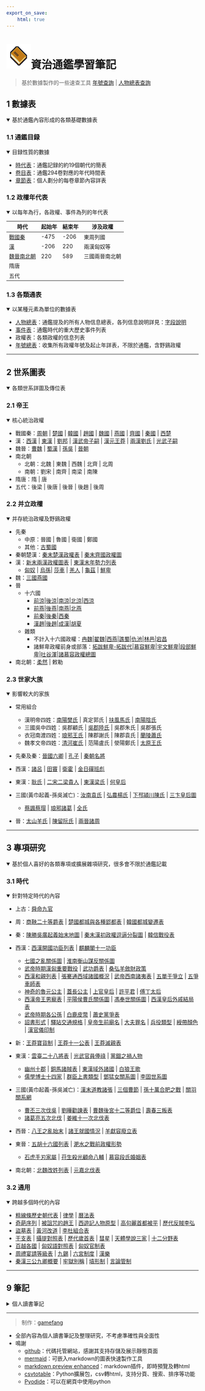 ```yaml
---
export_on_save:
    html: true
---
```


<link rel="icon" href="history/asset/zztj32.svg" sizes="32x32">

# ![icon32](history/asset/zztj32.svg)資治通鑑學習筆記

> 基於數據製作的一些速查工具
> [年號查詢](history/tools/era_name/era_name.html) | [人物總表查詢](history/tools/person/person.html)

## 1 數據表

<details open>
<summary>基於通鑑內容形成的各類基礎數據表</summary>

### 1.1 通鑑目録

<details open>
<summary>目録性質的數據</summary>

- [時代表](1_數據表/1.1_通鑑目録/時代表.html)：通鑑記録的約19個朝代的簡表
- [卷目表](1_數據表/1.1_通鑑目録/卷目表.html)：通鑑294卷對應的年代時間表
- [章節表](1_數據表/1.1_通鑑目録/章節表.html)：個人劃分的每卷章節內容詳表

</details>

### 1.2 政權年代表

<details open>
<summary>以每年為行，各政權、事件為列的年代表</summary>

時代|起始年|結束年|涉及政權
--|--|--|--
[戰國秦](1_數據表/1.2_政權年代表/戰國秦.html)|-475|-206|東周列國
[漢](1_數據表/1.2_政權年代表/漢.html)|-206|220|兩漢匈奴等
[魏晉南北朝](1_數據表/1.2_政權年代表/魏晉南北朝.html)|220|589|三國兩晉南北朝
隋唐|||
五代|||

</details>

### 1.3 各類通表

<details open>
<summary>以某種元素為單位的數據表</summary>

- [人物總表](1_數據表/1.3_各類通表/人物總表.html)：通鑑提及的所有人物信息總表，各列信息說明詳見：[字段說明](1_數據表/1.3_各類通表/人物總表字段說明.html)
- [事件表](1_數據表/1.3_各類通表/事件表.html)：通鑑時代的重大歷史事件列表
- 政權表：各類政權的信息列表
- [年號總表](1_數據表/1.3_各類通表/年號總表.html)：收集所有政權年號及起止年詳表，不限於通鑑，含野鷄政權

</details>

</details>

---

## 2 世系圖表

<details open>
<summary>各類世系詳圖及傳位表</summary>

### 2.1 帝王

<details open>
<summary>核心統治政權</summary>

- 戰國秦：[周朝](2_世系圖表/2.1_帝王/戰國秦/周朝世系圖.html) | [楚國](2_世系圖表/2.1_帝王/戰國秦/楚國世系圖.html) | [韓國](2_世系圖表/2.1_帝王/戰國秦/韓國世系圖.html) | [趙國](2_世系圖表/2.1_帝王/戰國秦/趙國世系圖.html) | [魏國](2_世系圖表/2.1_帝王/戰國秦/魏國世系圖.html) | [燕國](2_世系圖表/2.1_帝王/戰國秦/燕國世系圖.html) | [齊國](2_世系圖表/2.1_帝王/戰國秦/齊國世系圖.html) | [秦國](2_世系圖表/2.1_帝王/戰國秦/秦國世系圖.html) | [西楚](2_世系圖表/2.1_帝王/戰國秦/西楚世系圖.html)
- 漢：[西漢](2_世系圖表/2.1_帝王/漢/西漢世系圖.html) | [東漢](2_世系圖表/2.1_帝王/漢/東漢世系圖.html) | [劉邦](2_世系圖表/2.1_帝王/漢/劉邦世系圖.html) | [漢武帝子嗣](2_世系圖表/2.1_帝王/漢/漢武帝子嗣.html) | [漢元王莽](2_世系圖表/2.1_帝王/漢/漢元王莽世系圖.html) | [兩漢劉氏](2_世系圖表/2.1_帝王/漢/兩漢劉氏世系圖.html) | [光武子嗣](2_世系圖表/2.1_帝王/漢/光武子嗣表.html)
- 魏晉：[曹魏](2_世系圖表/2.1_帝王/魏晉/曹魏世系圖.html) | [蜀漢](2_世系圖表/2.1_帝王/魏晉/蜀漢世系圖.html) | [孫吳](2_世系圖表/2.1_帝王/魏晉/孫吳世系圖.html) | [晉朝](2_世系圖表/2.1_帝王/魏晉/晉朝世系圖.html)
- 南北朝
  - 北朝：北魏 | 東魏 | 西魏 | 北齊 | 北周
  - 南朝：劉宋 | 南齊 | 南梁 | 南陳
- 隋唐：隋 | 唐
- 五代：後梁 | 後唐 | 後晉 | 後趙 | 後周

</details>

### 2.2 并立政權

<details open>
<summary>并存統治政權及野鷄政權</summary>

- 先秦
  - 中原：晉國 | 魯國 | 衛國 | 鄭國
  - 其他：[古蜀國](2_世系圖表/2.2_并立政權/先秦/古蜀國世系.html)
- 秦朝楚漢：[秦末楚漢政權表](2_世系圖表/2.2_并立政權/秦朝楚漢/秦末楚漢政權.html) | [秦末齊國政權圖](2_世系圖表/2.2_并立政權/秦朝楚漢/秦末齊國政權圖.png)
- 漢：[新末兩漢政權圖表](2_世系圖表/2.2_并立政權/漢/新末兩漢政權圖表.html) | [東漢末年勢力列表](2_世系圖表/2.2_并立政權/漢/東漢末年勢力列表.html)
    - [匈奴](2_世系圖表/2.2_并立政權/漢/匈奴世系圖.html) | [烏孫](2_世系圖表/2.2_并立政權/漢/烏孫世系圖.html)| [莎車](2_世系圖表/2.2_并立政權/漢/莎車世系圖.html) | [羌人](2_世系圖表/2.2_并立政權/漢/羌人.html) | [龜茲](2_世系圖表/2.2_并立政權/漢/龜茲世系圖.html) | [鮮卑](2_世系圖表/2.2_并立政權/漢/鮮卑世系圖.html)
- 魏：[三國燕國](2_世系圖表/2.2_并立政權/魏/三國燕國世系圖.html) 
- 晉
    - 十六國
        - [前涼](2_世系圖表/2.2_并立政權/晉/十六國/前涼世系圖表.html)|[後涼](2_世系圖表/2.2_并立政權/晉/十六國/後涼世系圖表.html)|[南涼](2_世系圖表/2.2_并立政權/晉/十六國/南涼世系圖表.html)|[北涼](2_世系圖表/2.2_并立政權/晉/十六國/北涼世系圖表.html)|[西涼](2_世系圖表/2.2_并立政權/晉/十六國/西涼世系圖表.html)
        - [前燕](2_世系圖表/2.2_并立政權/晉/十六國/前燕世系圖表.html)|[後燕](2_世系圖表/2.2_并立政權/晉/十六國/後燕世系圖表.html)|[南燕](2_世系圖表/2.2_并立政權/晉/十六國/南燕世系圖表.html)|[北燕](2_世系圖表/2.2_并立政權/晉/十六國/北燕世系圖表.html)
        - [前秦](2_世系圖表/2.2_并立政權/晉/十六國/前秦世系圖表.html)|[後秦](2_世系圖表/2.2_并立政權/晉/十六國/後秦世系圖表.html)|[西秦](2_世系圖表/2.2_并立政權/晉/十六國/西秦世系圖表.html)
        - [漢趙](2_世系圖表/2.2_并立政權/晉/十六國/漢趙世系圖表.html)|[後趙](2_世系圖表/2.2_并立政權/晉/十六國/後趙世系圖表.html)|[成漢](2_世系圖表/2.2_并立政權/晉/十六國/成漢世系圖表.html)|[胡夏](2_世系圖表/2.2_并立政權/晉/十六國/胡夏世系圖表.html)
    - 雜類
        - 不計入十六國政權：[冉魏](2_世系圖表/2.2_并立政權/晉/冉魏世系圖表.html)|[翟魏](2_世系圖表/2.2_并立政權/晉/翟魏世系圖表.html)|[西燕](2_世系圖表/2.2_并立政權/晉/西燕世系圖表.html)|[譙蜀](2_世系圖表/2.2_并立政權/晉/譙蜀世系圖表.html)|[仇池](2_世系圖表/2.2_并立政權/晉/仇池國世系圖表.html)|[林邑](2_世系圖表/2.2_并立政權/晉/林邑國世系圖表.html)|[宕昌](2_世系圖表/2.2_并立政權/晉/宕昌國世系圖表.html)
        - 諸鮮卑政權前身或部落：[拓跋鮮卑-拓跋代](2_世系圖表/2.2_并立政權/晉/拓跋鮮卑-拓跋代世系圖表.html)|[慕容鮮卑](2_世系圖表/2.2_并立政權/晉/慕容鮮卑世系圖表.html)|[宇文鮮卑](2_世系圖表/2.2_并立政權/晉/宇文鮮卑世系圖表.html)|[段部鮮卑](2_世系圖表/2.2_并立政權/晉/段部鮮卑世系圖表.html)|[吐谷渾](2_世系圖表/2.2_并立政權/晉/吐谷渾世系圖表.html)|[諸慕容政權總圖](2_世系圖表/2.2_并立政權/晉/諸慕容政權總圖.html)
- 南北朝：[柔然](2_世系圖表/2.2_并立政權/晉/柔然世系圖表.html) | 敕勒

</details>

### 2.3 世家大族

<details open>
<summary>影響較大的家族</summary>

- 常用組合
  - 漢明帝四姓：[南陽樊氏](2_世系圖表/2.3_世家大族/南陽樊氏世系圖表.html) | 真定郭氏 | [扶風馬氏](2_世系圖表/2.3_世家大族/扶風馬氏世系圖表.html) | [南陽陰氏](2_世系圖表/2.3_世家大族/陰氏世系圖表.html) 
  - 三國吳中四姓：吳郡顧氏 | [吳郡陸氏](2_世系圖表/2.3_世家大族/吳郡陸氏世系圖表.html) | 吳郡朱氏 | 吳郡張氏
  - 衣冠南渡四姓：[琅邪王氏](2_世系圖表/2.3_世家大族/琅邪太原王氏世系圖表.html) | 陳郡謝氏 | 陳郡袁氏 | [蘭陵蕭氏](2_世系圖表/2.3_世家大族/蘭陵蕭氏世系圖表.html)
  - 魏孝文帝四姓：[清河崔氏](2_世系圖表/2.3_世家大族/崔氏世系圖表.html) | 范陽盧氏 | 滎陽鄭氏 | [太原王氏](2_世系圖表/2.3_世家大族/琅邪太原王氏世系圖表.html)

- 先秦及秦：[晉國六卿](2_世系圖表/2.3_世家大族/晉國六卿/晉國六卿.html) | [孔子](2_世系圖表/2.3_世家大族/孔子世系圖表.html) | [秦朝名將](2_世系圖表/2.3_世家大族/秦朝名將世系圖表.html)
- 西漢：[諸呂](2_世系圖表/2.3_世家大族/諸呂世系圖表.html) | [田竇](2_世系圖表/2.3_世家大族/臧兒田竇關係圖.html) | [衛霍](2_世系圖表/2.3_世家大族/衛霍世系圖表.html) | [金日磾班彪](2_世系圖表/2.3_世家大族/金日磾班彪世系圖.html)
- 東漢：[耿氏](2_世系圖表/2.3_世家大族/耿氏世系圖表.html) | [二宋二梁貴人](2_世系圖表/2.3_世家大族/二宋二梁貴人關係圖.html) | [東漢梁氏](2_世系圖表/2.3_世家大族/東漢梁氏世系圖表.html) | [何皇后](2_世系圖表/2.3_世家大族/何皇后關系圖.html)
- 三國(黃巾起義-孫吳滅亡)：[汝南袁氏](2_世系圖表/2.3_世家大族/汝南袁氏世系圖表.html) | [弘農楊氏](2_世系圖表/2.3_世家大族/弘農楊氏世系圖表.html) | [下邳潁川陳氏](2_世系圖表/2.3_世家大族/陳氏世系圖表.html) | [三卞皇后圖](2_世系圖表/2.3_世家大族/三卞皇后圖.html)
  - [蔡諷蔡瑁](2_世系圖表/2.3_世家大族/蔡諷蔡瑁關係圖.html) | [琅邪諸葛](2_世系圖表/2.3_世家大族/琅邪諸葛世系圖表.html) | [全氏](2_世系圖表/2.3_世家大族/全氏世系圖表.html)
- 晉：[太山羊氏](2_世系圖表/2.3_世家大族/太山羊氏世系圖表.html) | [陳留阮氏](2_世系圖表/2.3_世家大族/陳留阮氏世系圖表.html) | [兩晉諸周](2_世系圖表/2.3_世家大族/兩晉諸周氏世系圖表.html)
  

</details>

</details>

---

## 3 專項研究

<details open>
<summary>基於個人喜好的各類專項或擴展雜項研究，很多會不限於通鑑記載</summary>

### 3.1 時代

<details open>
<summary>針對特定時代的內容</summary>

- 上古：[舜命九官](3_專項研究/3.1_時代/上古/舜命九官.html)

- 周：[商鞅二十等爵表](3_專項研究/3.1_時代/周/商鞅二十等爵表.html) | [楚國都城與各種郢都表](3_專項研究/3.1_時代/周/楚國都城與各種郢都表.html) | [韓國都城變遷表](3_專項研究/3.1_時代/周/韓國都城變遷表.html)

- 秦：[陳勝吳廣起義始末地圖](https://www.ageeye.cn/map/66656/) | [秦末漢初政權逗逼分裂圖](3_專項研究/3.1_時代/秦/秦末漢初政權逗逼分裂圖.html) | [韓信戰役表](3_專項研究/3.1_時代/秦/韓信戰役表.html)

- 西漢：[西漢開國功臣列表](3_專項研究/3.1_時代/西漢/西漢開國功臣列表.html) | [麒麟閣十一功臣](3_專項研究/3.1_時代/西漢/麒麟閣十一功臣.html)
  - [七國之亂關係圖](3_專項研究/3.1_時代/西漢/七國之亂關係圖.html) | [淮南衡山謀反關係圖](3_專項研究/3.1_時代/西漢/淮南衡山謀反關係圖.html)
  - [武帝時期漢匈重要戰役](3_專項研究/3.1_時代/西漢/武帝時期漢匈重要戰役.html) | [武功爵表](3_專項研究/3.1_時代/西漢/武功爵表.html) | [桑弘羊斂財政策](3_專項研究/3.1_時代/西漢/桑弘羊斂財政策.html)
  - [西漢和親列表](3_專項研究/3.1_時代/西漢/西漢和親列表.html) | [張騫通西域諸國概況](3_專項研究/3.1_時代/西漢/張騫通西域諸國概況.html) | [武帝西南諸夷表](3_專項研究/3.1_時代/西漢/武帝西南諸夷表.html) | [五單于爭立](3_專項研究/3.1_時代/西漢/五單于爭立.html) | [五爭車師表](3_專項研究/3.1_時代/西漢/五爭車師表.html)
  - [神奇的魯元公主](3_專項研究/3.1_時代/西漢/神奇的魯元公主.png) | [蓋長公主](3_專項研究/3.1_時代/西漢/蓋長公主.html) | [上官皇后](3_專項研究/3.1_時代/西漢/上官皇后.html) | [許平君](3_專項研究/3.1_時代/西漢/許平君關係圖.html) | [傅丁太后](3_專項研究/3.1_時代/西漢/傅丁太后關係圖.html)
  - [西漢帝王男寵表](3_專項研究/3.1_時代/西漢/西漢帝王男寵表.html) | [平陽侯曹氏關係圖](3_專項研究/3.1_時代/西漢/平陽侯曹氏關係圖.html) | [馮奉世關係圖](3_專項研究/3.1_時代/西漢/馮奉世關係圖.html) | [西漢皇后外戚結局表](3_專項研究/3.1_時代/西漢/西漢皇后外戚結局表.html)
  - [武帝時期各公孫](3_專項研究/3.1_時代/西漢/武帝時期各公孫.html) | [白鹿皮幣](3_專項研究/3.1_時代/西漢/白鹿皮幣.html) | [蕭史黨爭表](3_專項研究/3.1_時代/西漢/蕭史黨爭表.html)
  - [詔書形式](3_專項研究/3.1_時代/西漢/詔書形式表.html) | [驛站交通規格](3_專項研究/3.1_時代/西漢/驛站交通規格表.html) | [皇帝生前廟名](3_專項研究/3.1_時代/西漢/皇帝生前廟名.html) | [大夫罪名](3_專項研究/3.1_時代/西漢/大夫罪名表.html) | [兵役類型](3_專項研究/3.1_時代/西漢/兵役類型.html) | [綬帶顏色](3_專項研究/3.1_時代/西漢/西漢綬帶顏色.html) | [漢官儀印制](3_專項研究/3.1_時代/西漢/漢官儀印制.html)

- 新：[王莽寶貨制](3_專項研究/3.1_時代/新/王莽寶貨制.html) | [王莽十一公表](3_專項研究/3.1_時代/新/王莽十一公表.html) | [王莽滅親表](3_專項研究/3.1_時代/新/王莽滅親表.html)

- 東漢：[雲臺二十八將表](3_專項研究/3.1_時代/東漢/雲臺二十八將表.html) | [光武官員俸祿](3_專項研究/3.1_時代/東漢/光武官員俸祿表.html) | [黨錮之禍人物](3_專項研究/3.1_時代/東漢/黨錮之禍人物.png)
  - [幽州十郡](3_專項研究/3.1_時代/東漢/幽州十郡.html) | [銅馬諸賊表](3_專項研究/3.1_時代/東漢/銅馬諸賊表.html) | [東漢域外諸國](3_專項研究/3.1_時代/東漢/東漢域外諸國.html) | [白狼王歌](3_專項研究/3.1_時代/東漢/白狼王歌.html) 
  - [儒學博士十四家](3_專項研究/3.1_時代/東漢/儒學博士十四家.html) | [群臣上書類型](3_專項研究/3.1_時代/東漢/群臣上書類型.html) | [鄧猛女關系圖](3_專項研究/3.1_時代/東漢/鄧猛女關系圖.html) | [李固世系圖](3_專項研究/3.1_時代/東漢/李固世系圖.html)
  
- 三國(黃巾起義-孫吳滅亡)：[漢末道教諸張](3_專項研究/3.1_時代/三國/漢末道教諸張世系.html) | [三個曹節](3_專項研究/3.1_時代/三國/三個曹節.html) | [孫十萬合肥之戰](3_專項研究/3.1_時代/三國/孫十萬合肥之戰表.html) | [關羽關系網](3_專項研究/3.1_時代/三國/關羽關系網.html)
  - [曹丕三次伐吳](3_專項研究/3.1_時代/三國/曹丕三次伐吳表.html) | [劉曄勸諫表](3_專項研究/3.1_時代/三國/劉曄勸諫表.html) | [曹魏後宮十二等爵位](3_專項研究/3.1_時代/三國/曹魏後宮十二等爵位.html) | [壽春三叛表](3_專項研究/3.1_時代/三國/壽春三叛表.html)
  - [諸葛亮五次北伐](3_專項研究/3.1_時代/三國/諸葛亮五次北伐表.html) | [姜維十一次北伐表](3_專項研究/3.1_時代/三國/姜維十一次北伐表.html)

- 西晉：[八王之亂始末](3_專項研究/3.1_時代/西晉/八王之亂始末.html) | [諸王就國情況](3_專項研究/3.1_時代/西晉/諸王就國情況.html) | [羊獻容廢立表](3_專項研究/3.1_時代/西晉/羊獻容廢立表.html)

- 東晉：[五胡十六國列表](3_專項研究/3.1_時代/東晉/五胡十六國列表.html) | [淝水之戰前政權形勢](3_專項研究/3.1_時代/東晉/淝水之戰前政權形勢.html)
  - [石虎手刃家屬](3_專項研究/3.1_時代/東晉/石虎手刃重要家屬列表.html) | [苻生殺光顧命八輔](3_專項研究/3.1_時代/東晉/苻生殺光顧命八輔.html) | [慕容段氏婚姻表](3_專項研究/3.1_時代/東晉/慕容段氏婚姻表.html)

- 南北朝：[北魏改姓列表](3_專項研究/3.1_時代/南北朝/北魏改姓列表.html) | [元嘉北伐表](3_專項研究/3.1_時代/南北朝/元嘉北伐表.html)

</details>

### 3.2 通用

<details open>
<summary>跨越多個時代的內容</summary>

- [粗線條歷史朝代表](3_專項研究/3.2_通用/粗線條歷史朝代表.html) | [律學](3_專項研究/3.2_通用/律學.html) | [曆法表](3_專項研究/3.2_通用/曆法表.html) 
- [奇葩序列](3_專項研究/3.2_通用/奇葩序列.html) | [被詛咒的趙王](3_專項研究/3.2_通用/被詛咒的趙王.html) | [西遊記人物原型](3_專項研究/3.2_通用/西遊記人物原型.html) | [高句麗首都被平](3_專項研究/3.2_通用/高句麗首都被平記録.html) | [歷代反賊李弘](3_專項研究/3.2_通用/歷代反賊李弘列表.html)
- [盜墓表](3_專項研究/3.2_通用/盜墓表.html) | [黃河改道](3_專項研究/3.2_通用/黃河改道概況.html) | [李杜組合表](3_專項研究/3.2_通用/李杜組合表.html)
- [干支表](3_專項研究/3.2_通用/干支表.html) | [攝提對照表](3_專項研究/3.2_通用/攝提對照表.html) | [歷代歲首表](3_專項研究/3.2_通用/歷代歲首表.html) | [彗星](3_專項研究/3.2_通用/彗星.html) | [天體學說三家](3_專項研究/3.2_通用/天體學說三家.html) | [十二分野表](3_專項研究/3.2_通用/十二分野表.html)
- [百越各國](3_專項研究/3.2_通用/百越各國.html) | [匈奴語對照表](3_專項研究/3.2_通用/匈奴語對照表.html) | [匈奴官制表](3_專項研究/3.2_通用/匈奴官制表.html)
- [周禮宴請等級表](3_專項研究/3.2_通用/周禮宴請等級表.html) | [九錫](3_專項研究/3.2_通用/九錫.html) | [六宮制度](3_專項研究/3.2_通用/六宮制度.html) | [漢樂](3_專項研究/3.2_通用/漢樂.html)
-  [秦漢三公九卿概要](3_專項研究/3.2_通用/秦漢三公九卿概要.html) | [牢獄別稱](3_專項研究/3.2_通用/牢獄別稱.html) | [墳形制](3_專項研究/3.2_通用/墳形制.html) | [言論管制](3_專項研究/3.2_通用/言論管制法令.html)

</details>

</details>

---

## 9 筆記

<details>
<summary>個人讀書筆記</summary>

- 周紀，共3卷，-403至-256，周威烈王至周赧王
  - [卷1](9_筆記/资治通鉴1.html) | [卷2](9_筆記/资治通鉴2.html) | [卷3](9_筆記/资治通鉴3.html) | [卷4](9_筆記/资治通鉴4.html) | [卷5](9_筆記/资治通鉴5.html)
- 秦紀，共5卷，-255至-207，秦昭襄王至秦二世
  - [卷6](9_筆記/资治通鉴6.html) | [卷7](9_筆記/资治通鉴7.html) | [卷8](9_筆記/资治通鉴8.html)
- 漢紀，14卷，-206至-87，楚漢至漢武帝
  - [卷9](9_筆記/资治通鉴9.html) | [卷10](9_筆記/资治通鉴10.html) | [卷11](9_筆記/资治通鉴11.html) | [卷12](9_筆記/资治通鉴12.html) | [卷13](9_筆記/资治通鉴13.html) | [卷14](9_筆記/资治通鉴14.html) | [卷15](9_筆記/资治通鉴15.html) | [卷16](9_筆記/资治通鉴16.html) | [卷17](9_筆記/资治通鉴17.html) | [卷18](9_筆記/资治通鉴18.html) | [卷19](9_筆記/资治通鉴19.html) | [卷20](9_筆記/资治通鉴20.html) | [卷21](9_筆記/资治通鉴21.html) | [卷22](9_筆記/资治通鉴22.html)
- 漢紀，14卷，-86至8，漢昭帝至漢平帝
  - [卷23](9_筆記/资治通鉴23.html) | [卷24](9_筆記/资治通鉴24.html) | [卷25](9_筆記/资治通鉴25.html) | [卷26](9_筆記/资治通鉴26.html) | [卷27](9_筆記/资治通鉴27.html) | [卷28](9_筆記/资治通鉴28.html) | [卷29](9_筆記/资治通鉴29.html) | [卷30](9_筆記/资治通鉴30.html) | [卷31](9_筆記/资治通鉴31.html) | [卷32](9_筆記/资治通鉴32.html) | [卷33](9_筆記/资治通鉴33.html) | [卷34](9_筆記/资治通鉴34.html) | [卷35](9_筆記/资治通鉴35.html) | [卷36](9_筆記/资治通鉴36.html)
- 漢紀，16卷，9至145，王莽至漢質帝
  - [卷37](9_筆記/资治通鉴37.html) | [卷38](9_筆記/资治通鉴38.html) | [卷39](9_筆記/资治通鉴39.html) | [卷40](9_筆記/资治通鉴40.html) | [卷41](9_筆記/资治通鉴41.html) | [卷42](9_筆記/资治通鉴42.html) | [卷43](9_筆記/资治通鉴43.html) | [卷44](9_筆記/资治通鉴44.html) | [卷45](9_筆記/资治通鉴45.html) | [卷46](9_筆記/资治通鉴46.html) | [卷47](9_筆記/资治通鉴47.html) | [卷48](9_筆記/资治通鉴48.html) | [卷49](9_筆記/资治通鉴49.html) | [卷50](9_筆記/资治通鉴50.html) | [卷51](9_筆記/资治通鉴51.html) | [卷52](9_筆記/资治通鉴52.html)
- 漢紀，16卷，146至219，漢桓帝至漢獻帝
  - [卷53](9_筆記/资治通鉴53.html) | [卷54](9_筆記/资治通鉴54.html) | [卷55](9_筆記/资治通鉴55.html) | [卷56](9_筆記/资治通鉴56.html) | [卷57](9_筆記/资治通鉴57.html) | [卷58](9_筆記/资治通鉴58.html) | [卷59](9_筆記/资治通鉴59.html) | [卷60](9_筆記/资治通鉴60.html) | [卷61](9_筆記/资治通鉴61.html) | [卷62](9_筆記/资治通鉴62.html) | [卷63](9_筆記/资治通鉴63.html) | [卷64](9_筆記/资治通鉴64.html) | [卷65](9_筆記/资治通鉴65.html) | [卷66](9_筆記/资治通鉴66.html) | [卷67](9_筆記/资治通鉴67.html) | [卷68](9_筆記/资治通鉴68.html)
- 魏紀，共10卷，220至264，曹丕至曹奐
  - [卷69](9_筆記/资治通鉴69.html) | [卷70](9_筆記/资治通鉴70.html) | [卷71](9_筆記/资治通鉴71.html) | [卷72](9_筆記/资治通鉴72.html) | [卷73](9_筆記/资治通鉴73.html) | [卷74](9_筆記/资治通鉴74.html) | [卷75](9_筆記/资治通鉴75.html) | [卷76](9_筆記/资治通鉴76.html) | [卷77](9_筆記/资治通鉴77.html) | [卷78](9_筆記/资治通鉴78.html)
- 晉紀，11卷，265至316，司馬炎至晉愍帝
  - [卷79](9_筆記/资治通鉴79.html) | [卷80](9_筆記/资治通鉴80.html) | [卷81](9_筆記/资治通鉴81.html) | [卷82](9_筆記/资治通鉴82.html) | [卷83](9_筆記/资治通鉴83.html) | [卷84](9_筆記/资治通鉴84.html) | [卷85](9_筆記/资治通鉴85.html) | [卷86](9_筆記/资治通鉴86.html) | [卷87](9_筆記/资治通鉴87.html) | [卷88](9_筆記/资治通鉴88.html) | [卷89](9_筆記/资治通鉴89.html)
- 晉紀，15卷，317至382，晉元帝至晉孝武帝11年（淝水之戰前）
  - [卷90](9_筆記/资治通鉴90.html) | [卷91](9_筆記/资治通鉴91.html) | [卷92](9_筆記/资治通鉴92.html) | [卷93](9_筆記/资治通鉴93.html) | [卷94](9_筆記/资治通鉴94.html) | [卷95](9_筆記/资治通鉴95.html) | [卷96](9_筆記/资治通鉴96.html) | [卷97](9_筆記/资治通鉴97.html) | [卷98](9_筆記/资治通鉴98.html) | [卷99](9_筆記/资治通鉴99.html) | [卷100](9_筆記/资治通鉴100.html) | [卷101](9_筆記/资治通鉴101.html) | [卷102](9_筆記/资治通鉴102.html) | [卷103](9_筆記/资治通鉴103.html) | [卷104](9_筆記/资治通鉴104.html)
- 晉紀，14卷，383至419，晉孝武帝12年（淝水之戰）至晉恭帝
  - [卷105](9_筆記/资治通鉴105.html) | [卷106](9_筆記/资治通鉴106.html) | [卷107](9_筆記/资治通鉴107.html) | [卷108](9_筆記/资治通鉴108.html) | [卷109](9_筆記/资治通鉴109.html) | [卷110](9_筆記/资治通鉴110.html) | [卷111](9_筆記/资治通鉴111.html) | [卷112](9_筆記/资治通鉴112.html) | [卷113](9_筆記/资治通鉴113.html) | [卷114](9_筆記/资治通鉴114.html) | [卷115](9_筆記/资治通鉴115.html) | [卷116](9_筆記/资治通鉴116.html) | [卷117](9_筆記/资治通鉴117.html) | [卷118](9_筆記/资治通鉴118.html)
- 宋紀，共 卷，420至 ，宋武帝至
  - [卷119](9_筆記/资治通鉴119.html) | [卷120](9_筆記/资治通鉴120.html) | [卷121](9_筆記/资治通鉴121.html) | [卷122](9_筆記/资治通鉴122.html) | [卷123](9_筆記/资治通鉴123.html) | [卷124](9_筆記/资治通鉴124.html) | [卷125](9_筆記/资治通鉴125.html) | [卷126](9_筆記/资治通鉴126.html) | [卷127](9_筆記/资治通鉴127.html) | [卷128](9_筆記/资治通鉴128.html) | [卷129](9_筆記/资治通鉴129.html)
  
<!--
   | [卷130](9_筆記/资治通鉴130.html) | [卷131](9_筆記/资治通鉴131.html) | [卷132](9_筆記/资治通鉴132.html) | [卷133](9_筆記/资治通鉴133.html) | [卷134](9_筆記/资治通鉴134.html)
-->

</details>

---

> 制作：[gamefang](https://gamefang.github.io/)

- 全部內容為個人讀書筆記及整理研究，不考慮準確性與全面性
- 鳴謝
    - [github](https://github.com/)：代碼托管網站，感謝其支持存儲及展示靜態頁面
    - [mermaid](https://mermaid-js.github.io/mermaid/#/)：可嵌入markdown的圖表快速製作工具
    - [markdown preview enhanced](https://shd101wyy.github.io/markdown-preview-enhanced/#/)：markdown插件，即時預覽及轉html
    - [csvtotable](https://pypi.org/project/csvtotable/)：Python擴展包，csv轉html，支持分頁、搜索、排序等功能
    - [Pyodide](https://pyodide.org/en/stable/)：可以在網頁中使用python